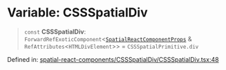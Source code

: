 # Variable: CSSSpatialDiv

> `const` **CSSSpatialDiv**: `ForwardRefExoticComponent`\<[`SpatialReactComponentProps`](../interfaces/SpatialReactComponentProps.md) & `RefAttributes`\<`HTMLDivElement`\>\> = `CSSSpatialPrimitive.div`

Defined in: [spatial-react-components/CSSSpatialDiv/CSSSpatialDiv.tsx:48](https://github.com/webspatial/webspatial-sdk/blob/main/react/src/spatial-react-components/CSSSpatialDiv/CSSSpatialDiv.tsx#L48)
